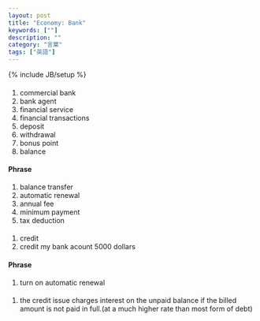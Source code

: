 ```yaml
---
layout: post
title: "Economy: Bank"
keywords: [""]
description: ""
category: "言葉"
tags: ["英語"]
---
```

{% include JB/setup %}

####
1. commercial bank
2. bank agent
3. financial service
4. financial transactions
5. deposit
6. withdrawal
7. bonus point
8. balance

#### Phrase
1. balance transfer
2. automatic renewal
3. annual fee
4. minimum payment
5. tax deduction

####
1. credit
2. credit my bank acount 5000 dollars

#### Phrase
1. turn on automatic renewal


####
1. the credit issue charges interest on the unpaid balance if the billed amount
   is not paid in full.(at a much higher rate than most form of debt)



